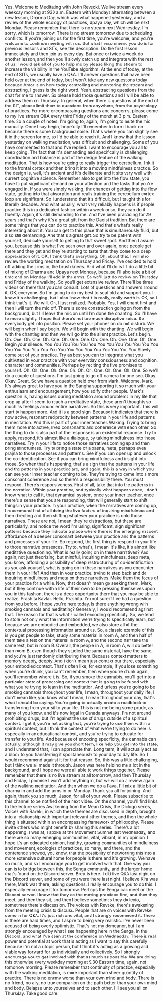  Yes. Welcome to Meditating with John Revecki. We live stream every weekday morning at 930 a.m. Eastern with Mondays alternating between a new lesson, Dharma Day, which was what happened yesterday, and a review of the whole ecology of practices, Upaya Day, which will be next Monday. Please remember that there is no stream next Wednesday. I'm sorry, which is tomorrow. There is no stream tomorrow due to scheduling conflicts. If you're joining us for the first time, you're welcome, and you're welcome to continue meeting with us. But what I recommend you do is for previous lessons and SITs, see the description. Do the first lesson immediately and then join us every day. But once or twice a week do another lesson, and then you'll slowly catch up and integrate with the rest of us. I would ask all of you to help me by please liking the stream to increase the visibility in the YouTube algorithm. At the end of today, at the end of SITs, we usually have a Q&A. I'll answer questions that have been held over at the end of today, but I won't take any new questions today because Amar is on here today controlling and monitoring the stream and abstracting, I guess is the right word. Yeah, abstracting questions from the chat for me to answer. So please hold those questions and I will be able to address them on Thursday. In general, when there is questions at the end of the SIT, please limit them to questions from anywhere, from the psychology of practices. For more encompassing questions and concerns, please come to my live stream Q&A every third Friday of the month at 3 p.m. Eastern time. So a couple of notes. I'm going to, again, I'm going to mute the mic manually. Once I say begin, hopefully I'll remember to turn it back on because there is some background noise. That's where you can slightly see it in the screen for me, so I'd be able to reach it. And I know that the lesson yesterday on walking meditation, was difficult and challenging. Some of you have commented to that and I've replied. I want to encourage you all to keep going. The fact that it's demanding and specifically is challenging coordination and balance is part of the design feature of the walking meditation. That is how you're going to really trigger the cerebellum, link it to the frontal cortex and then bring it into a moving mindfulness practice. So the design is, well, it's ancient and it's deliberate and it sits very well with current cognitive science. Remember also to get into the flow state, you have to put significant demand on your attention and the tasks that you're engaged in. If you were simply walking, the chances of getting into the flow state, getting into that absorption and really training the cerebellum cortex loop are significant. So I understand that it's difficult, but I taught this for literally decades. And what usually, what very reliably happens is if people practice this in a dedicated fashion within a week or so, they can do it fluently. Again, it's still demanding to me. And I've been practicing for 29 years and that's why it's a great gift from the Daoist tradition. But there are some things that you can do to practice this. And that's what's really interesting about it. You can get to this place that is simultaneously fluid, but also still demanding. And that's a great gift. So try to be patient with yourself, dedicate yourself to getting to that sweet spot. And then I assure you, because this is what I've seen over and over again, once people get there and they get and they're starting to taste that, they come to a deep appreciation of it. OK, I think that's everything. Oh, about that. I will also review the working meditation on Thursday and Friday. I've decided to hold off adding the arms in, the brush knees. And what I'll do is I'll do a little bit of mixing of Dharma and Upaya next Monday, because I'll also take a bit of time and on Monday I'll add in the arms. So we'll just do review on Thursday and Friday of the walking. So you'll get extensive review. There'll be three videos on there that you can consult. Lots of questions and answers around it. OK, everyone. So I'm going to do my best to scaffold and support you. I know it's challenging, but I also know that it is really, really worth it. OK, so I think that's it. We will. Oh, I just realized. Probably. Yes, I will chant first and then I will turn the mic off. There is some construction going on from the background, but I'll leave the mic on until I'm done the chanting. So I'll have to move slightly. I hope that there's not too much disruptive noise. So everybody get into position. Please set your phones on do not disturb. We will begin when I say begin. We will begin with the chanting. We will begin with the chanting and then we will go into the silent practice. Let's begin. Oh. One. Oh. One. Oh. One. Oh. One. One. Oh. One. Oh. One. One. Oh. One. Begin your silence. You You You You You You You You You You You You You You You You You You You You You You You You You You You You Slowly come out of your practice. Try as best you can to integrate what you cultivated in your practice with your everyday consciousness and cognition, character and communities. Perhaps by reciting the five promises to yourself. Oh. Oh. One. Oh. One. Oh. Oh. Oh. One. Oh. One. Oh. One. So we'll do a couple of questions. I'm just going to go off camera for one sec. Okay. Okay. Great. So we have a question held over from Mark. Welcome, Mark. It's always great to have you in the Sangha supporting it so much with your enthusiasm and encouragement, how you edify other people. Mark's question is, having issues during meditation around problems in my life that crop up after I seem to reach a meditative state, these aren't thoughts so much as feelings around entire narratives. So this is very important. This will start to happen more. And it is a good sign. Because it indicates that there is now active, resonant reciprocity between patterns in your life and patterns in meditation. And this is part of your inner teacher. Waking. Trying to bring them more into active, lived consonants and coherence with each other. So the thing to do is also part of the response is an existential response. Try to apply, respond, it's almost like a dialogue, by taking mindfulness into those narratives. Try in your life to notice those narratives coming up and then bring mindfulness. Try to bring a state of a pasna, meta, perhaps even prajna to those processes and patterns. See if you can open up and unlock the co-identification. See if you can bring mindfulness and insight into those. So when that's happening, that's a sign that the patterns in your life and the patterns in your practice are, and again, this is a way in which you can see your inner teacher coming to be. They're trying to come into a more consonant coherence and so there's a responsibility there. You must respond. There's responsiveness. First of all, take that into the patterns in the narrative. Within your practice, and typically what happens once, I don't know what to call it, that dynamical system, once your inner teacher, once there's a sense that you are responding, that will generally start to shift things in your practice. In your practice, when the narratives are coming up, I recommend first of all doing the five factors of inquiring mindfulness and then directing and then shifting whatever your practice is onto those narratives. These are not, I mean, they're distractions, but these are particularly, and notice the word I'm using, significant, sign significant patterns because they indicate a place where there is the emerging nascent affordance of a deeper consonant between your practice and the patterns and processes of your life. So respond, the first thing is respond in your life to those narrative presences. Try to, what's, I mean, it's like, it's almost like meditative questioning. What is really going on in these narratives? And again, not just theorizing, but mindful, inquiring mindfulness, deep meta, you know, affording a possibility of deep restructuring of co-identification as you ask yourself, what is going on in these narratives as you encounter them in your life? And then in your practice, trying to step back and do inquiring mindfulness and meta on those narratives. Make them the focus of your practice for a while. Now, that doesn't mean go seeking them, Mark, but if they continue with a life of their own to be pressing themselves upon you in this fashion, there is a deep opportunity there that you may be able to realize. Prashita Kavlar. Hello, Prashita. I'm not sure if I've had a question from you before. I hope you're here today. Is there anything wrong with smoking cannabis and meditating? Generally, I would recommend against that. The reason for that is what's called encoding specificity. So, we tend to store not only what the information we're trying to specifically learn, but because we are embodied and embedded, we also store all of the contextual processing information around us. So, a classic example of this is you get people to take, study some material in room A, and then half of them take a test on the material in room A, and the second half take the same test, but in room B. Overall, the people in A, in room A, will do better than room B, even though they studied the same material, have the same, and you're just randomly distributing them. Because context matters to memory deeply, deeply. And I don't mean just context out there, especially your embodied context. That's often like, for example, if you lose something when you're drunk, you can't remember, then when you're drunk again, you'll remember where it is. So, if you smoke the cannabis, you'll get into a particular state of processing and context that is going to be fused with what you're trying to learn in the meditation. And unless you're going to be smoking cannabis throughout your life, I mean, throughout your daily life, I don't mean like, you know what I mean, I mean throughout your day, that's what I should be saying. You're going to actually create a roadblock to transferring from your sit to your life. This is not me being some prude, as many of you know, and it's now legal in Canada anyways. I'm not around prohibiting drugs, but I'm against the use of drugs outside of a spiritual context. I get it, you're not asking that, you're trying to use them within a spiritual context, but I think the context of what we're trying to do here is especially in an educational context, and you're trying to educate for transfer to your life. And because of encoding specificity, the cannabis can actually, although it may give you short term, like help you get into the state, and I understand that, I can appreciate that. Long term, it will actually act as a block to you transferring it spontaneously to your day to day life. So, I would recommend against it for that reason. So, this was a little challenging, but I think we all made it through. Jason was here helping me a lot in the background, and I hope we were all able to work things together. Please remember that there is no live stream at all tomorrow, and then Thursday and Friday, I promise I won't add anything in, but we will do a review again of the walking meditation. And then when we do a Paya, I'll mix a little bit of dharma in and add the arms in on Monday. Thank you all for joining. And again, thank you so much, Jason, for all of your work. Please subscribe to this channel to be notified of the next video. On the channel, you'll find links to the lecture series Awakening from the Mean Crisis, the Diologo series, Voices with Raveki, in which these themes are discussed in depth, brought into a relationship with important relevant other themes, and then the whole thing is situated within an encompassing framework of philosophy. Please invite others who might benefit by sharing this series. There's a lot happening. I was at, I spoke at the Movement Summit last Wednesday, and there are so many emerging communities, vital, vibrant, in my opinion, I hope it's an educated opinion, healthy, growing communities of mindfulness and movement, ecologies of practices, so many, and there, and the conference showed, you know, that the possibility of networking this into a more extensive cultural home for people is there and it's growing. We have so much, and so I encourage you to get involved with that. One way you can is to bridge between this, the Senga community, and the larger home that's found on the Discord server. Brett is here. I did live Q&A last night on the Discord server, and some of you were there last night. I believe Kira was there, Mark was there, asking questions. I really encourage you to do this. I especially encourage it for tomorrow. Perhaps the Senga can meet on the Discord server. I know that they do the moving practices first, and then they meet, and then they sit, and then I believe sometimes they do lexio, sometimes there's discussion. The voices with Reveke, there's awakening from the meeting crisis to discuss. People that are on voices with Reveke come in for Q&A. It's just rich and vital, and I strongly recommend it. There is these are hard times, and I aspire to being very realistic. I've never been accused of being overly optimistic. That's not my demeanor, but I am strongly encouraged by what I see happening here in the Senga, in the Discord, and what I've seen at the conference on Wednesday. There is real power and potential at work that is acting as I want to say this carefully because I'm not a utopic person, but I think it's acting as a growing and viable way forward for us individually and collectively. So I strongly encourage you to get involved with that as much as possible. We are doing this otherwise every weekday morning at 9.30 Eastern time, again, not tomorrow morning. Please remember that continuity of practice, especially with the walking meditation, is more important than sheer quantity of practice. There is no enemy worse than your own mind and body. There is no friend, no ally, no true companion on the path better than your own mind and body. Belapse unto yourselves and to each other. I'll see you all on Thursday. Take good care.
